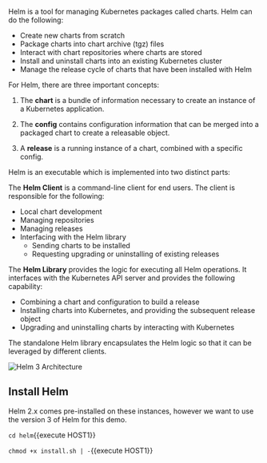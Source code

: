 Helm is a tool for managing Kubernetes packages called charts. Helm can do the following:
 - Create new charts from scratch
 - Package charts into chart archive (tgz) files
 - Interact with chart repositories where charts are stored
 - Install and uninstall charts into an existing Kubernetes cluster
 - Manage the release cycle of charts that have been installed with Helm
 
For Helm, there are three important concepts:

1) The **chart** is a bundle of information necessary to create an instance of a Kubernetes application.

2) The **config** contains configuration information that can be merged into a packaged chart to create a releasable object.

3) A **release** is a running instance of a chart, combined with a specific config.
 
Helm is an executable which is implemented into two distinct parts:

The **Helm Client** is a command-line client for end users. The client is responsible for the following:
 - Local chart development
 - Managing repositories
 - Managing releases
 - Interfacing with the Helm library
     - Sending charts to be installed
     - Requesting upgrading or uninstalling of existing releases
     
The **Helm Library** provides the logic for executing all Helm operations. It interfaces with the Kubernetes API server and provides the following capability:
 - Combining a chart and configuration to build a release
 - Installing charts into Kubernetes, and providing the subsequent release object
 - Upgrading and uninstalling charts by interacting with Kubernetes
 
The standalone Helm library encapsulates the Helm logic so that it can be leveraged by different clients.

![Helm 3 Architecture](/hugoromanicortes/katacoda-scenarios/tree/master/kubernetes-devops/assets/helm/helm3-architecture.png)

## Install Helm

Helm 2.x comes pre-installed on these instances, however we want to use the version 3 of Helm for this demo.

`cd helm`{{execute HOST1}}

`chmod +x install.sh | -`{{execute HOST1}}
